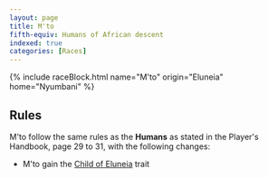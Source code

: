 ```yaml
---
layout: page
title: M'to
fifth-equiv: Humans of African descent
indexed: true
categories: [Races]
---
```


{% include raceBlock.html name="M'to" origin="Eluneia" home="Nyumbani" %}

## Rules

M'to follow the same rules as the **Humans** as stated in the Player's Handbook, page 29 to 31, with the following changes:

- M'to gain the [Child of Eluneia](/rules/child_of_eluneia) trait
